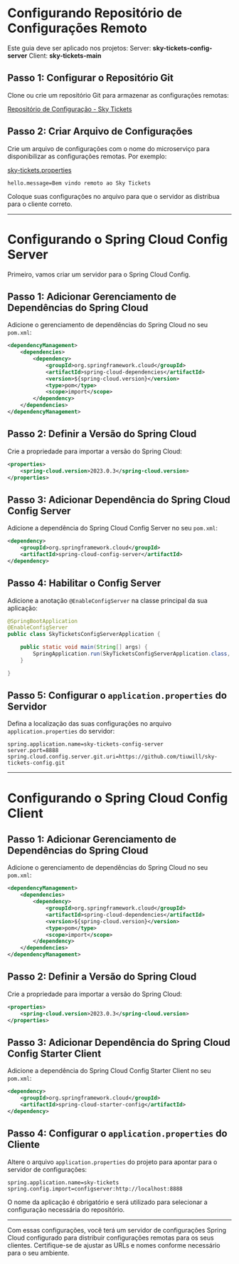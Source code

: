 # Configurando Repositório de Configurações Remoto

Este guia deve ser aplicado nos projetos: 
    Server: **sky-tickets-config-server**
    Client: **sky-tickets-main**

## Passo 1: Configurar o Repositório Git

Clone ou crie um repositório Git para armazenar as configurações remotas:

[Repositório de Configuração - Sky Tickets](https://github.com/tiuwill/sky-tickets-config)

## Passo 2: Criar Arquivo de Configurações

Crie um arquivo de configurações com o nome do microserviço para disponibilizar as configurações remotas. Por exemplo:

[sky-tickets.properties](https://github.com/tiuwill/sky-tickets-config/blob/main/sky-tickets.properties)

```properties
hello.message=Bem vindo remoto ao Sky Tickets
```

Coloque suas configurações no arquivo para que o servidor as distribua para o cliente correto.

---

# Configurando o Spring Cloud Config Server

Primeiro, vamos criar um servidor para o Spring Cloud Config.

## Passo 1: Adicionar Gerenciamento de Dependências do Spring Cloud

Adicione o gerenciamento de dependências do Spring Cloud no seu `pom.xml`:

```xml
<dependencyManagement>
    <dependencies>
        <dependency>
            <groupId>org.springframework.cloud</groupId>
            <artifactId>spring-cloud-dependencies</artifactId>
            <version>${spring-cloud.version}</version>
            <type>pom</type>
            <scope>import</scope>
        </dependency>
    </dependencies>
</dependencyManagement>
```

## Passo 2: Definir a Versão do Spring Cloud

Crie a propriedade para importar a versão do Spring Cloud:

```xml
<properties>
    <spring-cloud.version>2023.0.3</spring-cloud.version>
</properties>
```

## Passo 3: Adicionar Dependência do Spring Cloud Config Server

Adicione a dependência do Spring Cloud Config Server no seu `pom.xml`:

```xml
<dependency>
    <groupId>org.springframework.cloud</groupId>
    <artifactId>spring-cloud-config-server</artifactId>
</dependency>
```

## Passo 4: Habilitar o Config Server

Adicione a anotação `@EnableConfigServer` na classe principal da sua aplicação:

```java
@SpringBootApplication
@EnableConfigServer
public class SkyTicketsConfigServerApplication {

    public static void main(String[] args) {
        SpringApplication.run(SkyTicketsConfigServerApplication.class, args);
    }

}
```

## Passo 5: Configurar o `application.properties` do Servidor

Defina a localização das suas configurações no arquivo `application.properties` do servidor:

```properties
spring.application.name=sky-tickets-config-server
server.port=8888
spring.cloud.config.server.git.uri=https://github.com/tiuwill/sky-tickets-config.git
```

---

# Configurando o Spring Cloud Config Client

## Passo 1: Adicionar Gerenciamento de Dependências do Spring Cloud

Adicione o gerenciamento de dependências do Spring Cloud no seu `pom.xml`:

```xml
<dependencyManagement>
    <dependencies>
        <dependency>
            <groupId>org.springframework.cloud</groupId>
            <artifactId>spring-cloud-dependencies</artifactId>
            <version>${spring-cloud.version}</version>
            <type>pom</type>
            <scope>import</scope>
        </dependency>
    </dependencies>
</dependencyManagement>
```

## Passo 2: Definir a Versão do Spring Cloud

Crie a propriedade para importar a versão do Spring Cloud:

```xml
<properties>
    <spring-cloud.version>2023.0.3</spring-cloud.version>
</properties>
```

## Passo 3: Adicionar Dependência do Spring Cloud Config Starter Client

Adicione a dependência do Spring Cloud Config Starter Client no seu `pom.xml`:

```xml
<dependency>
    <groupId>org.springframework.cloud</groupId>
    <artifactId>spring-cloud-starter-config</artifactId>
</dependency>
```

## Passo 4: Configurar o `application.properties` do Cliente

Altere o arquivo `application.properties` do projeto para apontar para o servidor de configurações:

```properties
spring.application.name=sky-tickets
spring.config.import=configserver:http://localhost:8888
```

O nome da aplicação é obrigatório e será utilizado para selecionar a configuração necessária do repositório.

---

Com essas configurações, você terá um servidor de configurações Spring Cloud configurado para distribuir configurações remotas para os seus clientes. Certifique-se de ajustar as URLs e nomes conforme necessário para o seu ambiente.
